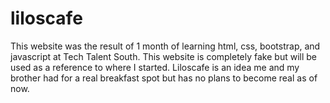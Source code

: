 # liloscafe


This website was the result of 1 month of learning html, css, bootstrap, and javascript at Tech Talent South. This website is completely fake but will be used as a reference to where I started. Liloscafe is an idea me and my brother had for a real breakfast spot but has no plans to become real as of now.  
